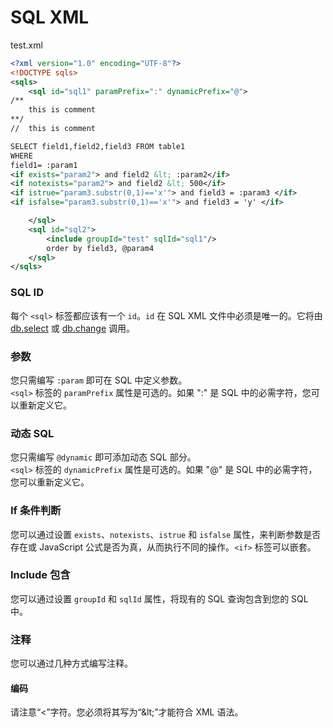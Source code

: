 # SQL XML

test.xml

```xml
<?xml version="1.0" encoding="UTF-8"?>
<!DOCTYPE sqls>
<sqls>
    <sql id="sql1" paramPrefix=":" dynamicPrefix="@">
/**
    this is comment
**/
//  this is comment

SELECT field1,field2,field3 FROM table1
WHERE
field1= :param1
<if exists="param2"> and field2 &lt; :param2</if>
<if notexists="param2"> and field2 &lt; 500</if>
<if istrue="param3.substr(0,1)=='x'"> and field3 = :param3 </if>
<if isfalse="param3.substr(0,1)=='x'"> and field3 = 'y' </if>

    </sql>
    <sql id="sql2">
        <include groupId="test" sqlId="sql1"/>
        order by field3, @param4
    </sql>
</sqls>
```


### SQL ID

每个 `<sql>` 标签都应该有一个 `id`。`id` 在 SQL XML 文件中必须是唯一的。它将由 [db.select](db.select.md) 或 [db.change](db.change.md) 调用。

### 参数

您只需编写 `:param` 即可在 SQL 中定义参数。<br>
`<sql>` 标签的 `paramPrefix` 属性是可选的。如果 ":" 是 SQL 中的必需字符，您可以重新定义它。

### 动态 SQL

您只需编写 `@dynamic` 即可添加动态 SQL 部分。<br>
`<sql>` 标签的 `dynamicPrefix` 属性是可选的。如果 "@" 是 SQL 中的必需字符，您可以重新定义它。

### If 条件判断

您可以通过设置 `exists`、`notexists`、`istrue` 和 `isfalse` 属性，来判断参数是否存在或 JavaScript 公式是否为真，从而执行不同的操作。`<if>` 标签可以嵌套。

### Include 包含

您可以通过设置 `groupId` 和 `sqlId` 属性，将现有的 SQL 查询包含到您的 SQL 中。<BR>

### 注释

您可以通过几种方式编写注释。

#### 编码

请注意“<”字符。您必须将其写为“&amp;lt;”才能符合 XML 语法。